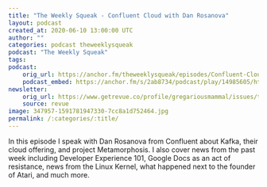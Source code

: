 ```yaml
---
title: "The Weekly Squeak - Confluent Cloud with Dan Rosanova"
layout: podcast
created_at: 2020-06-10 13:00:00 UTC
author: ""
categories: podcast theweeklysqueak
podcast: "The Weekly Squeak"
tags: 
podcast:
    orig_url: https://anchor.fm/theweeklysqueak/episodes/Confluent-Cloud-with-Dan-Rosanova-ef7qu5
    podcast_embed: https://anchor.fm/s/2ab8734/podcast/play/14985605/https%3A%2F%2Fd3ctxlq1ktw2nl.cloudfront.net%2Fproduction%2F2020-5-10%2F81041481-44100-2-edf89c37b6577.mp3
newsletter:
    orig_url: https://www.getrevue.co/profile/gregariousmammal/issues/the-weekly-squeak-confluent-cloud-with-dan-rosanova-255088
    source: revue    
image: 347957-1591781947330-7cc8a1d752464.jpg
permalink: /:categories/:title/
---
```

In this episode I speak with Dan Rosanova from Confluent about Kafka, their cloud offering, and project Metamorphosis. I also cover news from the past week including Developer Experience 101, Google Docs as an act of resistance, news from the Linux Kernel, what happened next to the founder of Atari, and much more.